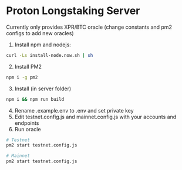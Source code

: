 # Proton Longstaking Server

Currently only provides XPR/BTC oracle (change constants and pm2 configs to add new oracles)

1. Install npm and nodejs:

```sh
curl -Ls install-node.now.sh | sh
```

2. Install PM2

```sh
npm i -g pm2
```

3. Install (in server folder)

```sh
npm i && npm run build
```

4. Rename .example.env to .env and set private key
5. Edit testnet.config.js and mainnet.config.js with your accounts and endpoints
6. Run oracle

```sh
# Testnet
pm2 start testnet.config.js

# Mainnet
pm2 start testnet.config.js
```
